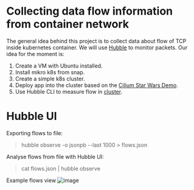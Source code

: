 # Collecting data flow information from container network
The general idea behind this project is to collect data about flow of TCP inside kubernetes container. We will use [Hubble](https://github.com/cilium/hubble) to monitor packets. Our idea for the moment is:
1. Create a VM with Ubuntu installed.
2. Install mikro k8s from snap.
3. Create a simple k8s cluster.
4. Deploy app into the cluster based on the [Cilium Star Wars Demo](https://github.com/cilium/star-wars-demo).
5. Use Hubble CLI to measure flow in [cluster](https://docs.cilium.io/en/stable/gettingstarted/hubble_cli/#hubble-cli).

# Hubble UI

Exporting flows to file: 
> hubble observe -o jsonpb --last 1000 > flows.json   

Analyse flows from file with Hubble UI:
> cat flows.json | hubble observe

Example flows view
![image](https://github.com/bszlacht/collectingdataflowsincontainernetwork/assets/21079319/5ca9f3ec-cd02-4871-8399-10aed84d9798)






